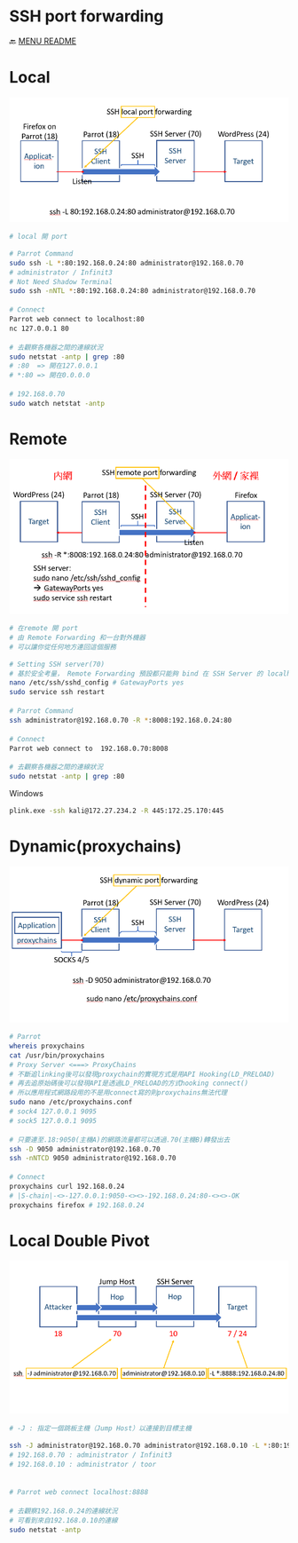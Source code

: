 SSH port forwarding
===
🔙 [MENU README](./Pivot%20&%20Double%20Pivot.md)


# Local
![](./SSH%20local%20port%20forwarding.png)
```bash
# local 開 port
```
```bash
# Parrot Command
sudo ssh -L *:80:192.168.0.24:80 administrator@192.168.0.70
# administrator / Infinit3
# Not Need Shadow Terminal
sudo ssh -nNTL *:80:192.168.0.24:80 administrator@192.168.0.70

# Connect
Parrot web connect to localhost:80
nc 127.0.0.1 80

# 去觀察各機器之間的連線狀況
sudo netstat -antp | grep :80
# :80  => 開在127.0.0.1
# *:80 => 開在0.0.0.0

# 192.168.0.70
sudo watch netstat -antp
```

# Remote
![](./SSH%20remote%20port%20forwarding.png)
```bash
# 在remote 開 port
# 由 Remote Forwarding 和一台對外機器
# 可以讓你從任何地方連回這個服務
```
```bash
# Setting SSH server(70)
# 基於安全考量， Remote Forwarding 預設都只能夠 bind 在 SSH Server 的 localhost 上
nano /etc/ssh/sshd_config # GatewayPorts yes
sudo service ssh restart

# Parrot Command
ssh administrator@192.168.0.70 -R *:8008:192.168.0.24:80

# Connect
Parrot web connect to  192.168.0.70:8008

# 去觀察各機器之間的連線狀況
sudo netstat -antp | grep :80
```
Windows
```bash
plink.exe -ssh kali@172.27.234.2 -R 445:172.25.170:445
```

# Dynamic(proxychains)
![](./SSH%20dynamic%20port%20forwarding.png)
```bash
# Parrot
whereis proxychains
cat /usr/bin/proxychains
# Proxy Server <===> ProxyChains
# 不斷追linking後可以發現proxychain的實現方式是用API Hooking(LD_PRELOAD)
# 再去追原始碼後可以發現API是透過LD_PRELOAD的方式hooking connect()
# 所以應用程式網路段用的不是用connect寫的則proxychains無法代理
sudo nano /etc/proxychains.conf
# sock4 127.0.0.1 9095
# sock5 127.0.0.1 9095

# 只要連至.18:9050(主機A)的網路流量都可以透過.70(主機B)轉發出去
ssh -D 9050 administrator@192.168.0.70
ssh -nNTCD 9050 administrator@192.168.0.70

# Connect
proxychains curl 192.168.0.24
# |S-chain|-<>-127.0.0.1:9050-<><>-192.168.0.24:80-<><>-OK
proxychains firefox # 192.168.0.24
```


# Local Double Pivot
![](./SSH%20local%20Double%20Pivot.png)
```bash
# -J : 指定一個跳板主機（Jump Host）以連接到目標主機
```
```bash
ssh -J administrator@192.168.0.70 administrator@192.168.0.10 -L *:80:192.168.0.24:80
# 192.168.0.70 : administrator / Infinit3
# 192.168.0.10 : administrator / toor


# Parrot web connect localhost:8888

# 去觀察192.168.0.24的連線狀況
# 可看到來自192.168.0.10的連線
sudo netstat -antp
```